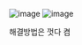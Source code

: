 ![image](https://github.com/hyosunglee/swift/assets/24516775/c8081a16-2140-4b12-80d4-57cccad40a28)
![image](https://github.com/hyosunglee/swift/assets/24516775/9f0261d6-0897-4b3f-b703-7c6127809caf)

해결방법은 껏다 켬
